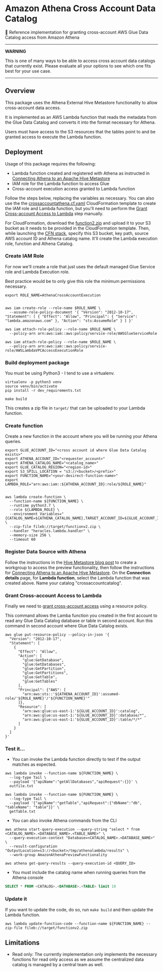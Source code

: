 # Amazon Athena Cross Account Data Catalog

🌉 Reference implementation for granting cross-account AWS Glue Data Catalog access from Amazon Athena

-------------------------------------

**WARNING**

This is one of many ways to be able to access cross account data catalogs that currently exist. Please evaluate all your options to see which one fits best for your use case.

-------------------------------------

## Overview

This package uses the Athena External Hive Metastore functionality to allow cross-account data access.

It is implemented as an AWS Lambda function that reads the metadata from the Glue Data Catalog and converts it into
the format necessary for Athena.

Users must have access to the S3 resources that the tables point to and be granted access to execute the Lambda function.

## Deployment

Usage of this package requires the following:
- Lambda function created and registered with Athena as instructed in [Connecting Athena to an Apache Hive Metastore](https://docs.aws.amazon.com/athena/latest/ug/connect-to-data-source-hive.html)
- IAM role for the Lambda function to access Glue
- Cross-account execution access granted to Lambda function

Follow the steps below, replacing the variables as necessary. You can also use the the [crossaccountathena.cf.yaml](crossaccountathena.cf.yaml) CloudFormation template to create the IAM role and Lambda function, but you'll need to perform the [Grant Cross-account Access to Lambda](#grant-cross-account-access-to-lambda) step manually.

For CloudFormation, download the [function2.zip](target/function2.zip) and upload it to your S3 bucket as it needs to be provided in the CloudFormation template. Then, while launching the [CFN stack](https://console.aws.amazon.com/cloudformation/home?region=us-east-1#/stacks/create/review?templateURL=https://aws-bigdata-blog.s3.amazonaws.com/artifacts/aws-blog-cross-account-athena/cross_account_athena_stack.yaml), specify this S3 bucket, key path, source AWS account ID and Athena catalog name. It'll create the Lambda execution role, function and Athena Catalog.


### Create IAM Role

For now we'll create a role that just uses the default managed Glue Service role and Lambda Execution role.

Best practice would be to only give this role the minimum permissions necessary.

```shell
export ROLE_NAME=AthenaCrossAccountExecution


aws iam create-role --role-name $ROLE_NAME \
  --assume-role-policy-document '{ "Version": "2012-10-17", "Statement": [ { "Effect": "Allow", "Principal": { "Service": "lambda.amazonaws.com" }, "Action": "sts:AssumeRole" } ] }'

aws iam attach-role-policy --role-name $ROLE_NAME \
  --policy-arn arn:aws:iam::aws:policy/service-role/AWSGlueServiceRole

aws iam attach-role-policy --role-name $ROLE_NAME \
  --policy-arn arn:aws:iam::aws:policy/service-role/AWSLambdaVPCAccessExecutionRole
```

### Build deployment package

You must be using Python3 - I tend to use a virtualenv.

```shell
virtualenv -p python3 venv
source venv/bin/activate
pip install -r dev_requirements.txt
```

```shell
make build
```

This creates a zip file in `target/` that can be uploaded to your Lambda function.

### Create function

Create a new function in the account where you will be running your Athena queries.

```shell
export GLUE_ACCOUNT_ID="<cross account id where Glue Data Catalog exists>"
export ATHENA_ACCOUNT_ID="<requester_account>"
export ATHENA_CATALOG_NAME="<catalog_name>"
export GLUE_CATALOG_REGION="<region-id>"
export S3_SPILL_LOCATION = "s3://<bucket>/<prefix>"
export FUNCTION_NAME="<your-desirect-function-name>"
export LAMBDA_ROLE="arn:aws:iam::${ATHENA_ACCOUNT_ID}:role/${ROLE_NAME}"


aws lambda create-function \
  --function-name ${FUNCTION_NAME} \
  --runtime python3.7 \
  --role ${LAMBDA_ROLE} \
  --environment Variables="{CATALOG_NAME=${ATHENA_CATALOG_NAME},TARGET_ACCOUNT_ID=${GLUE_ACCOUNT_ID},CATALOG_REGION=${GLUE_CATALOG_REGION},SPILL_LOCATION=${S3_SPILL_LOCATION}}" \
  --zip-file fileb://target/functionv2.zip \
  --handler "heracles.lambda.handler" \
  --memory-size 256 \
  --timeout 60
```

### Register Data Source with Athena

Follow the instructions in the [Hive Metastore blog post](https://aws.amazon.com/blogs/big-data/connect-amazon-athena-to-your-apache-hive-metastore-and-use-user-defined-functions/) to create a workgroup to access the preview functionality, then follow the instructions for [Connecting Athena to an Apache Hive Metastore](https://docs.aws.amazon.com/athena/latest/ug/connect-to-data-source-hive.html). On the **Connection details** page, for **Lambda function**, select the Lambda function that was created above. Name your catalog "crossaccountcatalog".

### Grant Cross-account Access to Lambda

Finally we need to [grant cross-account access](https://docs.aws.amazon.com/glue/latest/dg/cross-account-access.html) using a resource policy. 

This command allows the Lamba function you created in the first account to read any Glue Data Catalog database or table in second account. Run this command in second account where Glue Data Catalog exists.

```shell
aws glue put-resource-policy --policy-in-json '{
  "Version": "2012-10-17",
  "Statement": [
    {
      "Effect": "Allow",
      "Action": [
        "glue:GetDatabase",
        "glue:GetDatabases",
        "glue:GetPartition",
        "glue:GetPartitions",
        "glue:GetTable",
        "glue:GetTables"
      ],
      "Principal": {"AWS": [
        "arn:aws:sts::'${ATHENA_ACCOUNT_ID}':assumed-role/'${ROLE_NAME}'/'${FUNCTION_NAME}'"
      ]},
      "Resource": [
        "arn:aws:glue:us-east-1:'${GLUE_ACCOUNT_ID}':catalog",
        "arn:aws:glue:us-east-1:'${GLUE_ACCOUNT_ID}':database/*",
        "arn:aws:glue:us-east-1:'${GLUE_ACCOUNT_ID}':table/*/*"
      ]
    }
  ]
}'
```

### Test it...

- You can invoke the Lambda function directly to test if the output matches as expected.

```shell
aws lambda invoke --function-name ${FUNCTION_NAME} \
  --log-type Tail \
  --payload '{"apiName":"getAllDatabases","apiRequest":{}}' \
  outfile.txt
```

```shell
aws lambda invoke --function-name ${FUNCTION_NAME} \
  --log-type Tail \
  --payload '{"apiName":"getTable","apiRequest":{"dbName":"db", "tableName": "table"}}' \
  getTable.txt
```

- You can also invoke Athena commands from the CLI

```shell
aws athena start-query-execution --query-string "select * from <CATALOG_NAME>.<DATABASE_NAME>.<TABLE_NAME>" \
  --query-execution-context "Database=<CATALOG_NAME>.<DATABASE_NAME>" \
  --result-configuration "OutputLocation=s3://<bucket>/tmp/athenalambda/results" \
  --work-group AmazonAthenaPreviewFunctionality
```

```shell
aws athena get-query-results --query-execution-id <QUERY_ID>
```

- You must include the catalog name when running queries from the Athena console

```sql
SELECT * FROM <CATALOG>.<DATABASE>.<TABLE> limit 10
```

### Update it

If you want to update the code, do so, run `make build` and then update the Lambda function.

```shell
aws lambda update-function-code --function-name ${FUNCTION_NAME} --zip-file fileb://target/functionv2.zip
```

## Limitations
- Read only: The currently implementation only implements the necessary functions for read only access as we assume the centralized data catalog is managed by a central team as well.